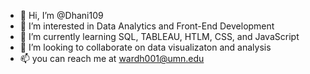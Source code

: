 - 👋 Hi, I’m @Dhani109
- 👀 I’m interested in Data Analytics and Front-End Development 
- 🌱 I’m currently learning SQL, TABLEAU, HTLM, CSS, and JavaScript
- 💞️ I’m looking to collaborate on data visualizaton and analysis
- 📫 you can reach me at wardh001@umn.edu

<!---
Dhani109/Dhani109 is a ✨ special ✨ repository because its `README.md` (this file) appears on your GitHub profile.
You can click the Preview link to take a look at your changes.
--->

